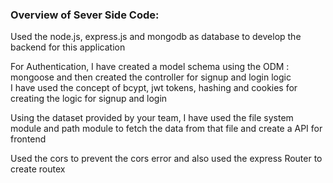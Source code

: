<h3>Overview of Sever Side Code: </h3>

<p>
  Used the node.js, express.js and mongodb as database to develop the backend for this application
</p>
<p>
  For Authentication, I have created a model schema using the ODM : mongoose and then created the controller for signup and login logic <br/>
  I have used the concept of bcypt, jwt tokens, hashing and cookies for creating the logic for signup and login
</p>
<p>Using the dataset provided by your team, I have used the file system module and path module to fetch the data from that file and create a API for frontend</p>
<p>Used the cors to prevent the cors error and also used the express Router to create routex</p>
